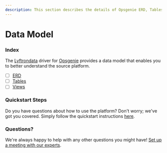 ```yaml
---
description: This section describes the details of Opsgenie ERD, Tables, and Views.
---
```


# Data Model

### Index

The  [Lyftrondata](https://www.lyftrondata.com/) driver for [Opsgenie](https://www.lyftrondata.com/integration/sales-analytics/opsgenie/) provides a data model that enables you to better understand the source platform.

* [ ] [ERD](erd.md)
* [ ] [Tables](tables.md)
* [ ] [Views](views.md)

### Quickstart Steps

Do you have questions about how to use the platform? Don't worry; we've got you covered. Simply follow the quickstart instructions [here](../README.md).


### Questions? <a href="#questions" id="questions"></a>

We're always happy to help with any other questions you might have! [Set up a meeting with our experts](https://www.lyftrondata.com/book-a-meeting/).


